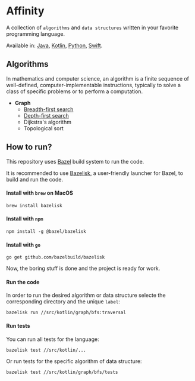 # Affinity
A collection of `algorithms` and `data structures` written in your favorite programming language.

Available in: 
[Java](src/java),
[Kotlin](src/kotlin),
[Python](src/python),
[Swift](src/swift).

## Algorithms
In mathematics and computer science, an algorithm is a finite sequence of well-defined, computer-implementable instructions, typically to solve a class of specific problems or to perform a computation.

- **Graph**
    - [Breadth-first search](src/kotlin/graph/bfs)
    - [Depth-first search](src/kotlin/graph/dfs)
    - Dijkstra's algorithm
    - Topological sort

## How to run?
This repository uses [Bazel](https://bazel.build/) build system to run the code.

It is recommended to use [Bazelisk](https://github.com/bazelbuild/bazelisk), a user-friendly launcher for Bazel, to build and run the code.

#### Install with `brew` on MacOS
```shell
brew install bazelisk
```
#### Install with `npm`
```shell
npm install -g @bazel/bazelisk
```
#### Install with `go`
```shell
go get github.com/bazelbuild/bazelisk
```

Now, the boring stuff is done and the project is ready for work.


#### Run the code
In order to run the desired algorithm or data structure selecte the corresponding directory and the unique `label`:
```shell
bazelisk run //src/kotlin/graph/bfs:traversal
```

#### Run tests
You can run all tests for the language:
```shell
bazelisk test //src/kotlin/...
```
Or run tests for the specific algorithm of data structure:
```shell
bazelisk test //src/kotlin/graph/bfs/tests
```